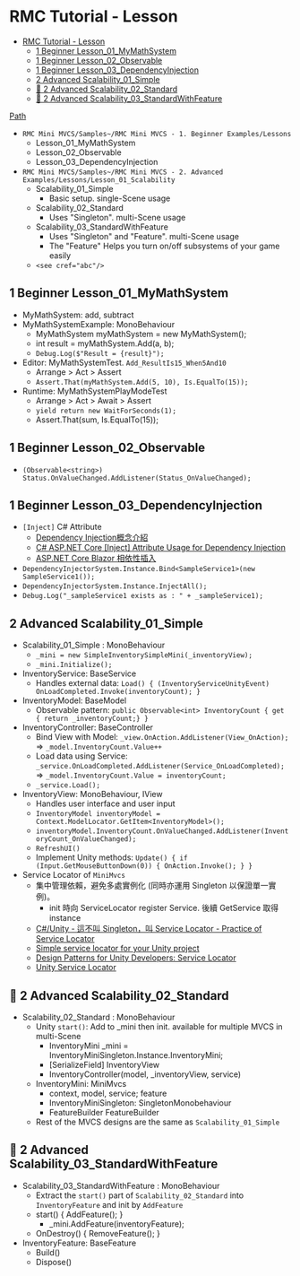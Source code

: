# RMC Tutorial - Lesson

<!-- TOC -->
* [RMC Tutorial - Lesson](#rmc-tutorial---lesson)
  * [1 Beginner Lesson_01_MyMathSystem](#1-beginner-lesson_01_mymathsystem)
  * [1 Beginner Lesson_02_Observable](#1-beginner-lesson_02_observable)
  * [1 Beginner Lesson_03_DependencyInjection](#1-beginner-lesson_03_dependencyinjection)
  * [2 Advanced Scalability_01_Simple](#2-advanced-scalability_01_simple)
  * [🥇 2 Advanced Scalability_02_Standard](#-2-advanced-scalability_02_standard)
  * [🥇 2 Advanced Scalability_03_StandardWithFeature](#-2-advanced-scalability_03_standardwithfeature)
<!-- TOC -->

[Path](https://github.com/androchentw/rmc-mini-mvcs/tree/andro)

- `RMC Mini MVCS/Samples~/RMC Mini MVCS - 1. Beginner Examples/Lessons`
  - Lesson_01_MyMathSystem
  - Lesson_02_Observable
  - Lesson_03_DependencyInjection
- `RMC Mini MVCS/Samples~/RMC Mini MVCS - 2. Advanced Examples/Lessons/Lesson_01_Scalability`
  - Scalability_01_Simple
    - Basic setup. single-Scene usage
  - Scalability_02_Standard
    - Uses "Singleton". multi-Scene usage
  - Scalability_03_StandardWithFeature
    - Uses "Singleton" and "Feature". multi-Scene usage
    - The "Feature" Helps you turn on/off subsystems of your game easily
  - `<see cref="abc"/>`

## 1 Beginner Lesson_01_MyMathSystem

- MyMathSystem: add, subtract
- MyMathSystemExample: MonoBehaviour
  - MyMathSystem myMathSystem = new MyMathSystem();
  - int result = myMathSystem.Add(a, b);
  - `Debug.Log($"Result = {result}");`
- Editor: MyMathSystemTest. `Add_ResultIs15_When5And10`
  - Arrange > Act > Assert
  - `Assert.That(myMathSystem.Add(5, 10), Is.EqualTo(15));`
- Runtime: MyMathSystemPlayModeTest
  - Arrange > Act > Await > Assert
  - `yield return new WaitForSeconds(1);`
  - Assert.That(sum, Is.EqualTo(15));

## 1 Beginner Lesson_02_Observable

- `(Observable<string>) Status.OnValueChanged.AddListener(Status_OnValueChanged);`

## 1 Beginner Lesson_03_DependencyInjection

- `[Inject]` C# Attribute
  - [Dependency Injection概念介紹](https://ithelp.ithome.com.tw/articles/10204404)
  - [C# ASP.NET Core [Inject] Attribute Usage for Dependency Injection](https://stackoverflow.com/questions/65629065/c-sharp-asp-net-core-inject-attribute-usage-for-dependency-injection)
  - [ASP.NET Core Blazor 相依性插入](https://learn.microsoft.com/zh-tw/aspnet/core/blazor/fundamentals/dependency-injection?view=aspnetcore-8.0#request-a-service-in-a-component)
- `DependencyInjectorSystem.Instance.Bind<SampleService1>(new SampleService1());`
- `DependencyInjectorSystem.Instance.InjectAll();`
- `Debug.Log("_sampleService1 exists as : " + _sampleService1);`

## 2 Advanced Scalability_01_Simple

- Scalability_01_Simple : MonoBehaviour
  - `_mini = new SimpleInventorySimpleMini(_inventoryView);`
  - `_mini.Initialize();`
- InventoryService: BaseService
  - Handles external data: `Load() { (InventoryServiceUnityEvent) OnLoadCompleted.Invoke(inventoryCount); }`
- InventoryModel: BaseModel
  - Observable pattern: `public Observable<int> InventoryCount { get { return _inventoryCount;} }`
- InventoryController: BaseController
  - Bind View with Model: `_view.OnAction.AddListener(View_OnAction);`
    => `_model.InventoryCount.Value++`
  - Load data using Service: `_service.OnLoadCompleted.AddListener(Service_OnLoadCompleted);`
    => `_model.InventoryCount.Value = inventoryCount;`
  - `_service.Load();`
- InventoryView: MonoBehaviour, IView
  - Handles user interface and user input
  - `InventoryModel inventoryModel = Context.ModelLocator.GetItem<InventoryModel>();`
  - `inventoryModel.InventoryCount.OnValueChanged.AddListener(InventoryCount_OnValueChanged);`
  - `RefreshUI()`
  - Implement Unity methods: `Update() { if (Input.GetMouseButtonDown(0)) { OnAction.Invoke(); } }`
- Service Locator of `MiniMvcs`
  - 集中管理依賴，避免多處實例化 (同時亦運用 Singleton 以保證單一實例)。
    - init 時向 ServiceLocator register Service. 後續 GetService 取得 instance
  - [C#/Unity - 這不叫 Singleton，叫 Service Locator - Practice of Service Locator](https://douduck08.wordpress.com/2017/11/05/practice-of-service-locator/)
  - [Simple service locator for your Unity project](https://medium.com/medialesson/simple-service-locator-for-your-unity-project-40e317aad307)
  - [Design Patterns for Unity Developers: Service Locator](https://medium.com/@taha.m.gokdemir/design-patterns-for-unity-developers-service-locator-124cd4628c43)
  - [Unity Service Locator](https://github.com/adammyhre/Unity-Service-Locator)

## 🥇 2 Advanced Scalability_02_Standard

- Scalability_02_Standard : MonoBehaviour
  - Unity `start()`: Add to _mini then init. available for multiple MVCS in multi-Scene
    - InventoryMini _mini = InventoryMiniSingleton.Instance.InventoryMini;
    - [SerializeField] InventoryView
    - InventoryController(model, _inventoryView, service)
  - InventoryMini: MiniMvcs
    - context, model, service; feature
    - InventoryMiniSingleton: SingletonMonobehaviour<InventoryMiniSingleton>
    - FeatureBuilder FeatureBuilder
  - Rest of the MVCS designs are the same as `Scalability_01_Simple`

## 🥇 2 Advanced Scalability_03_StandardWithFeature

- Scalability_03_StandardWithFeature : MonoBehaviour
  - Extract the `start()` part of `Scalability_02_Standard` into `InventoryFeature` and init by `AddFeature`
  - start() { AddFeature(); }
    - _mini.AddFeature<InventoryFeature>(inventoryFeature);
  - OnDestroy() { RemoveFeature(); }
- InventoryFeature: BaseFeature
  - Build()
  - Dispose()
